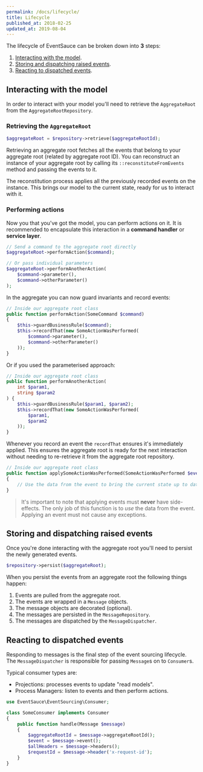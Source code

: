 ```yaml
---
permalink: /docs/lifecycle/
title: Lifecycle
published_at: 2018-02-25
updated_at: 2019-08-04
---
```


The lifecycle of EventSauce can be broken down into **3** steps:

1. [Interacting with the model](#interacting-with-the-model).
2. [Storing and dispatching raised events](#storing-and-dispatching-raised-events).
3. [Reacting to dispatched events](#reacting-to-dispatched-events).

## Interacting with the model

In order to interact with your model  you'll need to
retrieve the `AggregateRoot` from the `AggregateRootRepository`.

### Retrieving the `AggregateRoot`

```php
$aggregateRoot = $repository->retrieve($aggregateRootId);
```

Retrieving an aggregate root fetches all the events that belong to
your aggregate root (related by aggregate root ID). You can reconstruct
an instance of your aggregate root by calling its `::reconstituteFromEvents`
method and passing the events to it.

The reconstitution process applies all the previously
recorded events on the instance. This brings our model to the current
state, ready for us to interact with it.

### Performing actions

Now you that you've got the model, you can perform actions on it.
It is recommended to encapsulate this interaction in a **command
handler** or **service layer**.

```php
// Send a command to the aggregate root directly
$aggregateRoot->performAction($command);

// Or pass individual parameters
$aggregateRoot->performAnotherAction(
    $command->parameter(),
    $command->otherParameter()
);
```

In the aggregate you can now guard invariants and record events:

```php
// Inside our aggregate root class
public function performAction(SomeCommand $command)
{
    $this->guardBusinessRule($command);
    $this->recordThat(new SomeActionWasPerformed(
        $command->parameter(),
        $command->otherParameter()
    ));
}
```

Or if you used the parameterised approach:

```php
// Inside our aggregate root class
public function performAnotherAction(
    int $param1,
    string $param2
) {
    $this->guardBusinessRule($param1, $param2);
    $this->recordThat(new SomeActionWasPerformed(
        $param1,
        $param2
    ));
}
```

Whenever you record an event the `recordThat` ensures it's immediately
applied. This ensures the aggregate root is ready for the next interaction
without needing to re-retrieve it from the aggregate root repository.

```php
// Inside our aggregate root class
public function applySomeActionWasPerformed(SomeActionWasPerformed $event)
{
    // Use the data from the event to bring the current state up to date.
}
```

> It's important to note that applying events must **never** have side-effects.
> The only job of this function is to *use* the data from the event. Applying 
> an event must not cause any exceptions.


## Storing and dispatching raised events

Once you're done interacting with the aggregate root you'll need to persist
the newly generated events.

```php
$repository->persist($aggregateRoot);
```

When you persist the events from an aggregate root the following things happen:

1. Events are pulled from the aggregate root.
2. The events are wrapped in a `Message` objects.
3. The message objects are decorated (optional).
4. The messages are persisted in the `MessageRepository`.
5. The messages are dispatched by the `MessageDispatcher`.

## Reacting to dispatched events

Responding to messages is the final step of the event sourcing lifecycle.
The `MessageDispatcher` is responsible for passing `Message`s on to
`Consumer`s. 

Typical consumer types are:

* Projections: processes events to update "read models".
* Process Managers: listen to events and then perform actions.

```php
use EventSauce\EventSourcing\Consumer;

class SomeConsumer implements Consumer
{
    public function handle(Message $message)
    {
        $aggregateRootId = $message->aggregateRootId();
        $event = $message->event();
        $allHeaders = $message->headers();
        $requestId = $message->header('x-request-id');
    }
}
```
